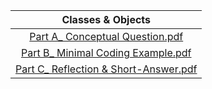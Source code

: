 |                              Classes & Objects                              |
| :------------------------------------------------------------------------: |
|   [Part A_ Conceptual Question.pdf](https://github.com/user-attachments/files/19965477/Part.A_.Conceptual.Question.pdf) |
| [Part B_ Minimal Coding Example.pdf](https://github.com/user-attachments/files/19965481/Part.B_.Minimal.Coding.Example.pdf) |
| [Part C_ Reflection & Short-Answer.pdf](https://github.com/user-attachments/files/19965484/Part.C_.Reflection.Short-Answer.pdf) |
